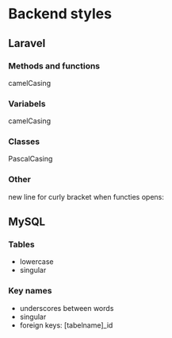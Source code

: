 # Backend styles
## Laravel
### Methods and functions
camelCasing
### Variabels
camelCasing
### Classes
PascalCasing

### Other
new line for curly bracket when functies opens:

## MySQL
### Tables
- lowercase
- singular
### Key names
- underscores between words
- singular
- foreign keys: [tabelname]_id
